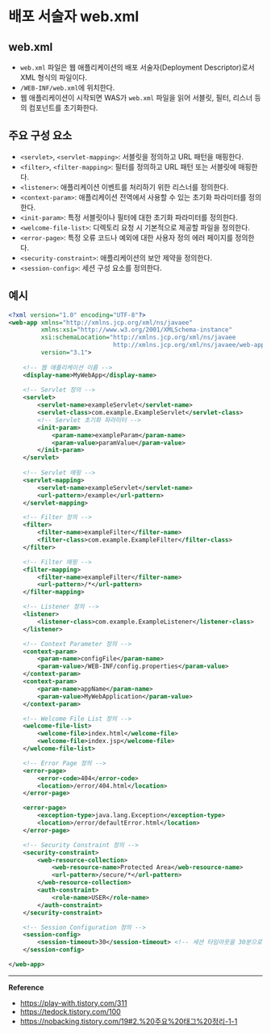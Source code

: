 # 배포 서술자 web.xml
## web.xml
- `web.xml` 파일은 웹 애플리케이션의 배포 서술자(Deployment Descriptor)로서 XML 형식의 파일이다.
- `/WEB-INF/web.xml`에 위치한다.
- 웹 애플리케이션이 시작되면 WAS가 `web.xml` 파일을 읽어 서블릿, 필터, 리스너 등의 컴포넌트를 초기화한다.

## 주요 구성 요소
- `<servlet>`, `<servlet-mapping>`: 서블릿을 정의하고 URL 패턴을 매핑한다.
- `<filter>`, `<filter-mapping>`: 필터를 정의하고 URL 패턴 또는 서블릿에 매핑한다.
- `<listener>`: 애플리케이션 이벤트를 처리하기 위한 리스너를 정의한다.
- `<context-param>`: 애플리케이션 전역에서 사용할 수 있는 초기화 파라미터를 정의한다.
- `<init-param>`: 특정 서블릿이나 필터에 대한 초기화 파라미터를 정의한다.
- `<welcome-file-list>`: 디렉토리 요청 시 기본적으로 제공할 파일을 정의한다.
- `<error-page>`: 특정 오류 코드나 예외에 대한 사용자 정의 에러 페이지를 정의한다.
- `<security-constraint>`: 애플리케이션의 보안 제약을 정의한다.
- `<session-config>`: 세션 구성 요소를 정의한다.

## 예시
```xml
<?xml version="1.0" encoding="UTF-8"?>
<web-app xmlns="http://xmlns.jcp.org/xml/ns/javaee"
         xmlns:xsi="http://www.w3.org/2001/XMLSchema-instance"
         xsi:schemaLocation="http://xmlns.jcp.org/xml/ns/javaee 
                             http://xmlns.jcp.org/xml/ns/javaee/web-app_3_1.xsd"
         version="3.1">
    
    <!-- 웹 애플리케이션 이름 -->
    <display-name>MyWebApp</display-name>
    
    <!-- Servlet 정의 -->
    <servlet>
        <servlet-name>exampleServlet</servlet-name>
        <servlet-class>com.example.ExampleServlet</servlet-class>
        <!-- Servlet 초기화 파라미터 -->
        <init-param>
            <param-name>exampleParam</param-name>
            <param-value>paramValue</param-value>
        </init-param>
    </servlet>
    
    <!-- Servlet 매핑 -->
    <servlet-mapping>
        <servlet-name>exampleServlet</servlet-name>
        <url-pattern>/example</url-pattern>
    </servlet-mapping>

    <!-- Filter 정의 -->
    <filter>
        <filter-name>exampleFilter</filter-name>
        <filter-class>com.example.ExampleFilter</filter-class>
    </filter>

    <!-- Filter 매핑 -->
    <filter-mapping>
        <filter-name>exampleFilter</filter-name>
        <url-pattern>/*</url-pattern>
    </filter-mapping>

    <!-- Listener 정의 -->
    <listener>
        <listener-class>com.example.ExampleListener</listener-class>
    </listener>

    <!-- Context Parameter 정의 -->
    <context-param>
        <param-name>configFile</param-name>
        <param-value>/WEB-INF/config.properties</param-value>
    </context-param>
    <context-param>
        <param-name>appName</param-name>
        <param-value>MyWebApplication</param-value>
    </context-param>

    <!-- Welcome File List 정의 -->
    <welcome-file-list>
        <welcome-file>index.html</welcome-file>
        <welcome-file>index.jsp</welcome-file>
    </welcome-file-list>

    <!-- Error Page 정의 -->
    <error-page>
        <error-code>404</error-code>
        <location>/error/404.html</location>
    </error-page>

    <error-page>
        <exception-type>java.lang.Exception</exception-type>
        <location>/error/defaultError.html</location>
    </error-page>

    <!-- Security Constraint 정의 -->
    <security-constraint>
        <web-resource-collection>
            <web-resource-name>Protected Area</web-resource-name>
            <url-pattern>/secure/*</url-pattern>
        </web-resource-collection>
        <auth-constraint>
            <role-name>USER</role-name>
        </auth-constraint>
    </security-constraint>

    <!-- Session Configuration 정의 -->
    <session-config>
        <session-timeout>30</session-timeout> <!-- 세션 타임아웃을 30분으로 설정 -->
    </session-config>

</web-app>
```

---
**Reference**
- https://play-with.tistory.com/311
- https://tedock.tistory.com/100
- https://nobacking.tistory.com/19#2.%20주요%20태그%20정리-1-1
